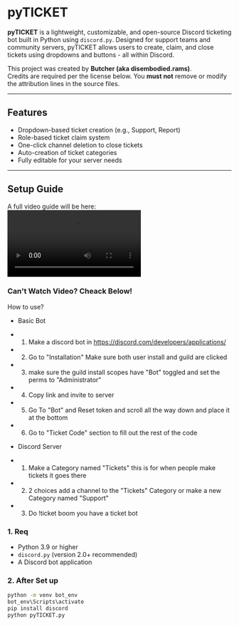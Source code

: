 # pyTICKET

**pyTICKET** is a lightweight, customizable, and open-source Discord ticketing bot built in Python using `discord.py`. Designed for support teams and community servers, pyTICKET allows users to create, claim, and close tickets using dropdowns and buttons - all within Discord.

This project was created by **Butcher (aka disembodied.rams)**.  
Credits are required per the license below. You **must not** remove or modify the attribution lines in the source files.

---

## Features

- Dropdown-based ticket creation (e.g., Support, Report)
- Role-based ticket claim system
- One-click channel deletion to close tickets
- Auto-creation of ticket categories
- Fully editable for your server needs

---

## Setup Guide

A full video guide will be here:  
<video src="HTSU.mp4" controls></video>

### Can't Watch Video? Cheack Below!

How to use?
- Basic Bot 
* 1. Make a discord bot in https://discord.com/developers/applications/
* 2. Go to "Installation" Make sure both user install and guild are clicked
* 3. make sure the guild install scopes have "Bot" toggled and set the perms to "Administrator"
* 4. Copy link and invite to server
* 5. Go To "Bot" and Reset token and scroll all the way down and place it at the bottom
* 6. Go to "Ticket Code" section to fill out the rest of the code

- Discord Server
* 1. Make a Category named "Tickets" this is for when people make tickets it goes there
* 2. 2 choices add a channel to the "Tickets" Category or make a new Category named "Support"
* 3. Do !ticket 
 boom you have a ticket bot


### 1. Req

- Python 3.9 or higher
- `discord.py` (version 2.0+ recommended)
- A Discord bot application

### 2. After Set up

```bash
python -m venv bot_env
bot_env\Scripts\activate
pip install discord
python pyTICKET.py
```

